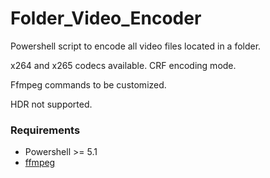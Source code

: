 # Folder_Video_Encoder

Powershell script to encode all video files located in a folder.

x264 and x265 codecs available. CRF encoding mode.

Ffmpeg commands to be customized.

HDR not supported.

### Requirements
- Powershell >= 5.1
- [ffmpeg](https://www.ffmpeg.org)